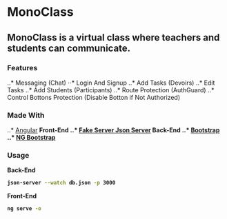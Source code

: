 # MonoClass

## MonoClass is a virtual class where teachers and students can communicate.

### Features

..* Messaging (Chat)
⋅⋅* Login And Signup
..* Add Tasks (Devoirs)
..* Edit Tasks 
..* Add Students (Participants)
..* Route Protection (AuthGuard)
..* Control Bottons Protection (Disable Botton if Not Authorized)

### Made With

..* [Angular](https://angular.io/) <b>Front-End<b>
..* [Fake Server Json Server](https://github.com/typicode/json-server) <b>Back-End</b>
..* [Bootstrap](https://getbootstrap.com/)
..* [NG Bootstrap](https://ng-bootstrap.github.io/#/home)

### Usage

Back-End
```bash
json-server --watch db.json -p 3000
```


Front-End
```bash
ng serve -o 
````
